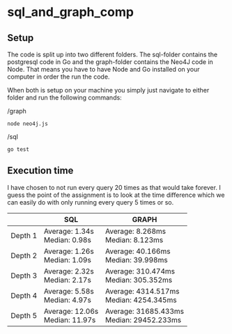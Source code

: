 # sql_and_graph_comp

## Setup

The code is split up into two different folders. The sql-folder contains the postgresql code in Go and the graph-folder contains the Neo4J code in Node.
That means you have to have Node and Go installed on your computer in order the run the code.

When both is setup on your machine you simply just navigate to either folder and run the following commands:

/graph
```
node neo4j.js
```
/sql
```
go test
```

## Execution time
I have chosen to not run every query 20 times as that would take forever. I guess the point of the assignment is to look at the time difference which we can easily do with only running every query 5 times or so.

|         	| SQL                	| GRAPH             	|
|---------	|--------------------	|-------------------	|
| Depth 1 	| Average: 1.34s <br> Median: 0.98s 	| Average: 8.268ms <br> Median: 8.123ms 	|
| Depth 2 	| Average: 1.26s<br> Median: 1.09s  	| Average: 40.166ms <br> Median: 39.998ms	|
| Depth 3 	| Average: 2.32s <br> Median: 2.17s  	| Average: 310.474ms <br> Median: 305.352ms	|
| Depth 4 	| Average: 5.58s <br> Median: 4.97s  	| Average: 4314.517ms <br> Median: 4254.345ms	|
| Depth 5 	| Average: 12.06s <br> Median: 11.97s  	| Average: 31685.433ms <br> Median: 29452.233ms	|
